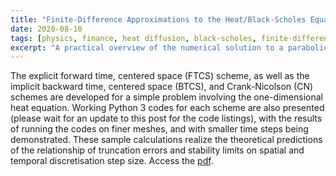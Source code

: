 ```yaml
---
title: "Finite-Difference Approximations to the Heat/Black-Scholes Equation"
date: 2020-08-10
tags: [physics, finance, heat diffusion, black-scholes, finite-difference method]
excerpt: "A practical overview of the numerical solution to a parabolic linear partial differential equation using the finite-difference method."
---
```


The explicit forward time, centered space (FTCS) scheme, as well as the implicit backward time, centered space (BTCS), and Crank-Nicolson (CN) schemes are developed for a simple problem involving the one-dimensional heat equation. Working Python 3 codes for each scheme are also presented (please wait for an update to this post for the code listings), with the results of running the codes on finer meshes, and with smaller time steps being demonstrated. These sample calculations realize the theoretical predictions of the relationship of truncation errors and stability limits on spatial and temporal discretisation step size. Access the [pdf](https://docs.google.com/gview?url=https://github.com/zlian001/zlian001.github.io/raw/master/_pdf/heat.pdf).